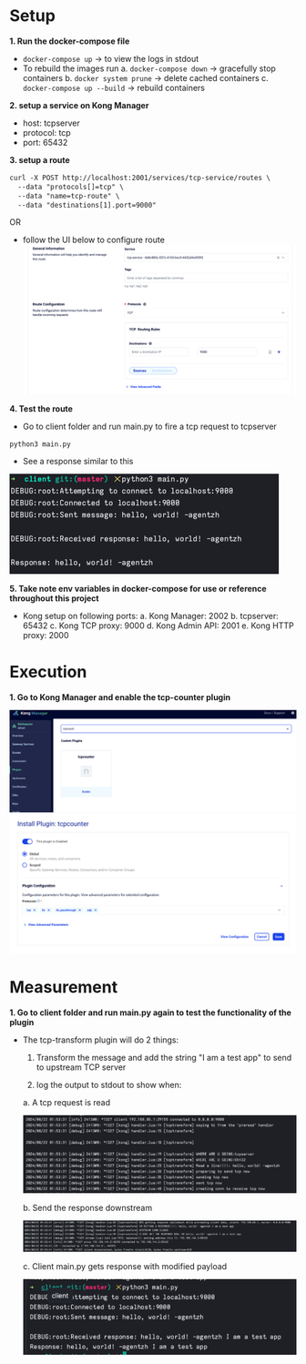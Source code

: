 # Setup
__1. Run the docker-compose file__
- `docker-compose up` -> to view the logs in stdout
- To rebuild the images run
  a. `docker-compose down` -> gracefully stop containers
  b. `docker system prune` -> delete cached containers
  c. `docker-compose up --build` -> rebuild containers

__2. setup a service on Kong Manager__
- host: tcpserver
- protocol: tcp
- port: 65432

__3. setup a route__
```
curl -X POST http://localhost:2001/services/tcp-service/routes \
  --data "protocols[]=tcp" \
  --data "name=tcp-route" \
  --data "destinations[1].port=9000"
```

OR

- follow the UI below to configure route
![](/img/ss_route.png)

__4. Test the route__
- Go to client folder and run main.py to fire a tcp request to tcpserver
```
python3 main.py
```
- See a response similar to this

![](/img/client_resp_no_plugin.png)

__5. Take note env variables in docker-compose for use or reference throughout this project__
- Kong setup on following ports:
  a. Kong Manager: 2002
  b. tcpserver: 65432
  c. Kong TCP proxy: 9000
  d. Kong Admin API: 2001
  e. Kong HTTP proxy: 2000

# Execution
__1. Go to Kong Manager and enable the tcp-counter plugin__

![](/img/enable-tcpcounter.png)
![](/img/plugin-conf.png)

# Measurement
__1. Go to client folder and run main.py again to test the functionality of the plugin__
- The tcp-transform plugin will do 2 things:

  1. Transform the message and add the string "I am a test app" to send to upstream TCP server

  2. log the output to stdout to show when:

    a. A tcp request is read

    ![](/img/read_tcp.png)

    b. Send the response downstream

    ![](/img/get_resp_send_downstream.png)

    c. Client main.py gets response with modified payload

    ![](/img/client_resp.png)
